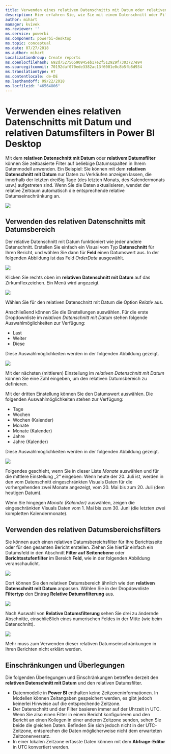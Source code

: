 ```yaml
---
title: Verwenden eines relativen Datenschnitts mit Datum oder relativen Datumsfilters in Power BI Desktop
description: Hier erfahren Sie, wie Sie mit einem Datenschnitt oder Filter relative Datumsbereiche in Power BI Desktop einschränken.
author: mihart
manager: kvivek
ms.reviewer: ''
ms.service: powerbi
ms.component: powerbi-desktop
ms.topic: conceptual
ms.date: 07/27/2018
ms.author: mihart
LocalizationGroup: Create reports
ms.openlocfilehash: 692d752756590945eb17e2f512929f7303727e94
ms.sourcegitcommit: 70192daf070ede3382ac13f6001e0c8b5fb8d934
ms.translationtype: HT
ms.contentlocale: de-DE
ms.lasthandoff: 09/22/2018
ms.locfileid: "46564806"
---
```

# <a name="use-a-relative-date-slicer-and-filter-in-power-bi-desktop"></a>Verwenden eines relativen Datenschnitts mit Datum und relativen Datumsfilters in Power BI Desktop
Mit dem **relativen Datenschnitt mit Datum** oder **relativem Datumsfilter** können Sie zeitbasierte Filter auf beliebige Datumsspalten in Ihrem Datenmodell anwenden. Ein Beispiel: Sie können mit dem **relativen Datenschnitt mit Datum** nur Daten zu Verkäufen anzeigen lassen, die innerhalb der letzten dreißig Tage (des letzten Monats, des Kalendermonats usw.) aufgetreten sind. Wenn Sie die Daten aktualisieren, wendet der relative Zeitraum automatisch die entsprechende relative Datumseinschränkung an.

![](media/desktop-slicer-filter-date-range/relative-date-range-slicer-filter_01.png)

## <a name="using-the-relative-date-range-slicer"></a>Verwenden des relativen Datenschnitts mit Datumsbereich
Der relative Datenschnitt mit Datum funktioniert wie jeder andere Datenschnitt. Erstellen Sie einfach ein Visual vom Typ **Datenschnitt** für Ihren Bericht, und wählen Sie dann für **Feld** einen Datumswert aus. In der folgenden Abbildung ist das Feld *OrderDate* ausgewählt.

![](media/desktop-slicer-filter-date-range/relative-date-range-slicer-filter_02.png)

Klicken Sie rechts oben im **relativen Datenschnitt mit Datum** auf das Zirkumflexzeichen. Ein Menü wird angezeigt.

![](media/desktop-slicer-filter-date-range/relative-date-range-slicer-filter_03.png)

Wählen Sie für den relativen Datenschnitt mit Datum die Option *Relativ* aus.

Anschließend können Sie die Einstellungen auswählen. Für die erste Dropdownliste im *relativen Datenschnitt mit Datum* stehen folgende Auswahlmöglichkeiten zur Verfügung:

* Last
* Weiter
* Diese

Diese Auswahlmöglichkeiten werden in der folgenden Abbildung gezeigt.

![](media/desktop-slicer-filter-date-range/relative-date-range-slicer-filter_04.png)

Mit der nächsten (mittleren) Einstellung im *relativen Datenschnitt mit Datum* können Sie eine Zahl eingeben, um den relativen Datumsbereich zu definieren.

Mit der dritten Einstellung können Sie den Datumswert auswählen. Die folgenden Auswahlmöglichkeiten stehen zur Verfügung:

* Tage
* Wochen
* Wochen (Kalender)
* Monate
* Monate (Kalender)
* Jahre
* Jahre (Kalender)

Diese Auswahlmöglichkeiten werden in der folgenden Abbildung gezeigt.

![](media/desktop-slicer-filter-date-range/relative-date-range-slicer-filter_05.png)

Folgendes geschieht, wenn Sie in dieser Liste *Monate* auswählen und für die mittlere Einstellung „2“ eingeben: Wenn heute der 20. Juli ist, werden in den vom Datenschnitt eingeschränkten Visuals Daten für die vorhergehenden zwei Monate angezeigt, vom 20. Mai bis zum 20. Juli (dem heutigen Datum).

Wenn Sie hingegen *Monate (Kalender)* auswählen, zeigen die eingeschränkten Visuals Daten vom 1. Mai bis zum 30. Juni (die letzten zwei kompletten Kalendermonate).

## <a name="using-the-relative-date-range-filter"></a>Verwenden des relativen Datumsbereichsfilters
Sie können auch einen relativen Datumsbereichsfilter für Ihre Berichtsseite oder für den gesamten Bericht erstellen. Ziehen Sie hierfür einfach ein Datumsfeld in den Abschnitt **Filter auf Seitenebene** oder **Berichtsstufenfilter** im Bereich **Feld**, wie in der folgenden Abbildung veranschaulicht.

![](media/desktop-slicer-filter-date-range/relative-date-range-slicer-filter_06.png)

Dort können Sie den relativen Datumsbereich ähnlich wie den **relativen Datenschnitt mit Datum** anpassen. Wählen Sie in der Dropdownliste **Filtertyp** den Eintrag **Relative Datumsfilterung** aus.

![](media/desktop-slicer-filter-date-range/relative-date-range-slicer-filter_07.png)

Nach Auswahl von **Relative Datumsfilterung** sehen Sie drei zu ändernde Abschnitte, einschließlich eines numerischen Feldes in der Mitte (wie beim Datenschnitt).

![](media/desktop-slicer-filter-date-range/relative-date-range-slicer-filter_08.png)

Mehr muss zum Verwenden dieser relativen Datumseinschränkungen in Ihren Berichten nicht erklärt werden.

## <a name="limitations-and-considerations"></a>Einschränkungen und Überlegungen
Die folgenden Überlegungen und Einschränkungen betreffen derzeit den **relativen Datenschnitt mit Datum** und den relativen Datumsfilter.

* Datenmodelle in **Power BI** enthalten keine Zeitzoneninformationen. In Modellen können Zeitangaben gespeichert werden, es gibt jedoch keinerlei Hinweise auf die entsprechende Zeitzone.
* Der Datenschnitt und der Filter basieren immer auf der Uhrzeit in UTC. Wenn Sie also einen Filter in einem Bericht konfigurieren und den Bericht an einen Kollegen in einer anderen Zeitzone senden, sehen Sie beide die gleichen Daten. Befinden Sie sich jedoch nicht in der UTC-Zeitzone, entsprechen die Daten möglicherweise nicht dem erwarteten Zeitzonenversatz.
* In einer lokalen Zeitzone erfasste Daten können mit dem **Abfrage-Editor** in UTC konvertiert werden.

